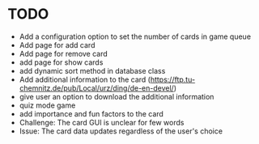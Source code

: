 # TODO
 - Add a configuration option to set the number of cards in game queue
 - Add page for add card
 - Add page for remove card
 - add page for show cards
 - add dynamic sort method in database class
 - Add additional information to the card (https://ftp.tu-chemnitz.de/pub/Local/urz/ding/de-en-devel/)
 - give user an option to download the additional information
 - quiz mode game
 - add importance and fun factors to the card
 - Challenge: The card GUI is unclear for few words 
 - Issue: The card data updates regardless of the user's choice